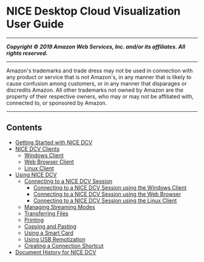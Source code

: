 # NICE Desktop Cloud Visualization User Guide

-----
*****Copyright &copy; 2019 Amazon Web Services, Inc. and/or its affiliates. All rights reserved.*****

-----
Amazon's trademarks and trade dress may not be used in 
     connection with any product or service that is not Amazon's, 
     in any manner that is likely to cause confusion among customers, 
     or in any manner that disparages or discredits Amazon. All other 
     trademarks not owned by Amazon are the property of their respective
     owners, who may or may not be affiliated with, connected to, or 
     sponsored by Amazon.

-----
## Contents
+ [Getting Started with NICE DCV](getting-started.md)
+ [NICE DCV Clients](client.md)
   + [Windows Client](client-windows.md)
   + [Web Browser Client](client-web.md)
   + [Linux Client](client-linux.md)
+ [Using NICE DCV](using.md)
   + [Connecting to a NICE DCV Session](using-connecting.md)
      + [Connecting to a NICE DCV Session using the Windows Client](using-connecting-win.md)
      + [Connecting to a NICE DCV Session using the Web Browser](using-connecting-browser-connect.md)
      + [Connecting to a NICE DCV Session using the Linux Client](using-connecting-linux.md)
   + [Managing Streaming Modes](using-streaming.md)
   + [Transferring Files](using-transfer.md)
   + [Printing](using-print.md)
   + [Copying and Pasting](using-copy-paste.md)
   + [Using a Smart Card](using-smartcard.md)
   + [Using USB Remotization](using-usb.md)
   + [Creating a Connection Shortcut](using-shortcut.md)
+ [Document History for NICE DCV](doc-history.md)